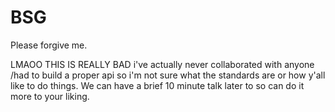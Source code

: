 # BSG
Please forgive me.

LMAOO THIS IS REALLY BAD i've actually never collaborated with anyone /had to build a proper api so i'm not sure what the standards are or how y'all like to do things. We can have a brief 10 minute talk later to so can do it more to your liking.
